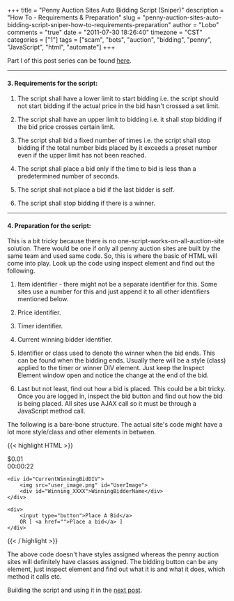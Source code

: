 +++
title = "Penny Auction Sites Auto Bidding Script (Sniper)"
description = "How To - Requirements & Preparation"
slug = "penny-auction-sites-auto-bidding-script-sniper-how-to-requirements-preparation"
author = "Lobo"
comments = "true"
date = "2011-07-30 18:26:40"
timezone = "CST"
categories = ["1"]
tags = ["scam", "bots", "auction", "bidding", "penny", "JavaScript", "html", "automate"]
+++

Part I of this post series can be found [here](/blog/penny-auction-sites-auto-bidding-script-bid-sniper-how-to-introduction/).

---

#### 3. Requirements for the script:

1. The script shall have a lower limit to start bidding i.e. the script should not start bidding if the actual price in the bid hasn't crossed a set limit.

1. The script shall have an upper limit to bidding i.e. it shall stop bidding if the bid price crosses certain limit.

1. The script shall bid a fixed number of times i.e. the script shall stop bidding if the total number bids placed by it exceeds a preset number even if the upper limit has not been reached.

1. The script shall place a bid only if the time to bid is less than a predetermined number of seconds.

1. The script shall not place a bid if the last bidder is self.

1. The script shall stop bidding if there is a winner.


---

#### 4. Preparation for the script:

This is a bit tricky because there is no one-script-works-on-all-auction-site solution. There would be one if only all penny auction sites are built by the same team and used same code. So, this is where the basic of HTML will come into play. Look up the code using inspect element and find out the following.

1. Item identifier - there might not be a separate identifier for this. Some sites use a number for this and just append it to all other identifiers mentioned below.

1. Price  identifier.

1. Timer identifier.

1. Current winning bidder identifier.

1. Identifier or class used to denote the winner when the bid ends. This can be found when the bidding ends. Usually there will be a style (class) applied to the timer or winner DIV element. Just keep the Inspect Element window open and notice the change at the end of the bid.

1. Last but not least, find out how a bid is placed. This could be a bit tricky. Once you are logged in, inspect the bid button and find out how the bid is being placed. All sites use AJAX call so it must be through a JavaScript method call.


The following is a bare-bone structure. The actual site's code might have a lot more style/class and other elements in between.

{{< highlight HTML >}}
<div id="MainBiddingDIV">
    <div id="Price_XXXX">$0.01</div>
    <div id="Timer_XXXX">00:00:22</div>

    <div id="CurrentWinningBidDIV">
        <img src="user_image.png" id="UserImage">
        <div id="Winning_XXXX">WinningBidderName</div>
    </div>

    <div>
        <input type="button">Place A Bid</a>
        OR [ <a href="">Place a bid</a> ]
    </div>
</div>

{{< / highlight >}}

The above code doesn't have styles assigned whereas the penny auction sites will definitely have classes assigned. The bidding button can be any element, just inspect element and find out what it is and what it does, which method it calls etc.


Building the script and using it in the [next post](/blog/penny-auction-sites-auto-bidding-script-sniper-how-to-building-and-using-the-script/).
